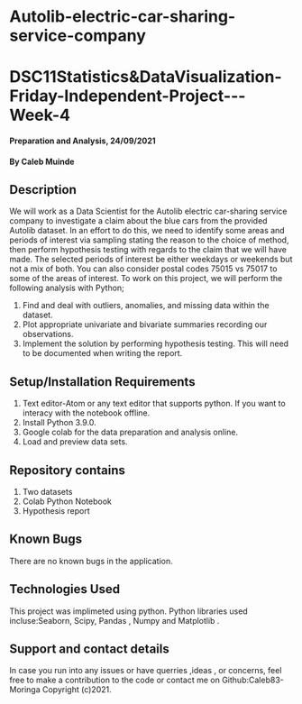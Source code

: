 # Autolib-electric-car-sharing-service-company
# DSC11Statistics&DataVisualization-Friday-Independent-Project---Week-4

#### Preparation and Analysis, 24/09/2021

#### By Caleb Muinde

## Description
We will work as a Data Scientist for the Autolib electric car-sharing service company to investigate a claim about the blue cars from the provided Autolib dataset.  In an effort to do this, we need to identify some areas and periods of interest via sampling stating the reason to the choice of method, then perform hypothesis testing with regards to the claim that we will have made. The selected periods of interest be either weekdays or weekends but not a mix of both. You can also consider postal codes 75015 vs 75017 to some of the areas of interest.   To work on this project, we will perform the following analysis with Python;  

1. Find and deal with outliers, anomalies, and missing data within the dataset. 
2. Plot appropriate univariate and bivariate summaries recording our observations. 
3. Implement the solution by performing hypothesis testing. This will need to be documented     when writing the report. 

## Setup/Installation Requirements
1. Text editor-Atom or any text editor that supports python. If you want to interacy with the notebook offline.
2. Install Python 3.9.0.
3. Google colab for the data preparation and analysis online.
4. Load and preview data sets.

## Repository contains
1. Two datasets
2. Colab Python Notebook
3. Hypothesis report

## Known Bugs
There are no known bugs in the application.

## Technologies Used
This project was implimeted using python. Python libraries used incluse:Seaborn, Scipy, Pandas , Numpy and Matplotlib .

## Support and contact details
In case you run into any issues or have querries ,ideas , or concerns, feel free to make a contribution to the code or contact me on Github:Caleb83-Moringa Copyright (c)2021.
